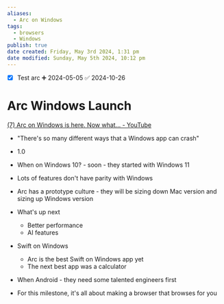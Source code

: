 ```yaml
---
aliases:
  - Arc on Windows
tags:
  - browsers
  - Windows
publish: true
date created: Friday, May 3rd 2024, 1:31 pm
date modified: Sunday, May 5th 2024, 10:12 pm
---
```


- [x] Test arc ➕ 2024-05-05 ✅ 2024-10-26
# Arc Windows Launch
[(7) Arc on Windows is here. Now what... - YouTube](https://www.youtube.com/watch?v=OfvkfnAQ3JQ)

- "There's so many different ways that a Windows app can crash"
- 1.0
- When on Windows 10? - soon - they started with Windows 11
- Lots of features don't have parity with Windows
- Arc has a prototype culture - they will be sizing down Mac version and sizing up Windows version

- What's up next
	- Better performance
	- AI features 

- Swift on Windows
	- Arc is the best Swift on Windows app yet
	- The next best app was a calculator

- When Android - they need some talented engineers first

- For this milestone, it's all about making a browser that browses for you